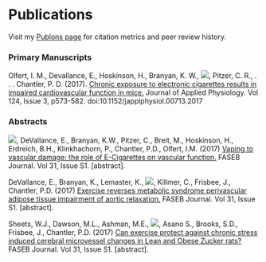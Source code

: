 # Publications

Visit my [Publons page](https://publons.com/researcher/5149609/stuart-clayton/) for citation metrics and peer review history.

### Primary Manuscripts
Olfert, I. M., Devallance, E., Hoskinson, H., Branyan, K. W., ![](https://img.shields.io/badge/-Clayton%2C%20S.A.-blue), Pitzer, C. R., . . . Chantler, P. D. (2017). [Chronic exposure to electronic cigarettes results in impaired cardiovascular function in mice.](https://github.com/Optimizer-Prime/publications/blob/main/publications/japplphysiol.00713.2017.pdf) Journal of Applied Physiology. Vol 124, Issue 3, p573-582. doi:10.1152/japplphysiol.00713.2017

### Abstracts

![](https://img.shields.io/badge/-Clayton%2C%20S.A.-blue), DeVallance, E., Branyan, K.W., Pitzer, C., Breit, M., Hoskinson, H., Erdreich, B.H., Klinkhachorn, P., Chantler, P.D., Olfert, I.M. (2017) [Vaping to vascular damage: the role of E-Cigarettes on vascular function.](https://github.com/Optimizer-Prime/publications/blob/main/abstracts/Vaping%20to%20Vascular%20damage.pdf) FASEB Journal. Vol 31, Issue S1. [abstract].

DeVallance, E., Branyan, K., Lemaster, K., ![](https://img.shields.io/badge/-Clayton%2C%20S.A.-blue), Killmer, C., Frisbee, J., Chantler, P.D. (2017) [Exercise reverses metabolic syndrome perivascular adipose tissue impairment of aortic relaxation.](https://github.com/Optimizer-Prime/publications/blob/main/abstracts/Exercise%20Reverses%20Metabolic%20Syndrome%20Perivascular%20Adipose%20Tissue%20Impairment%20of%20Aortic%20Relaxation.pdf) FASEB Journal. Vol 31, Issue S1. [abstract].

Sheets, W.J., Dawson, M.L., Ashman, M.E., ![](https://img.shields.io/badge/-Clayton%2C%20S.A.-blue), Asano S., Brooks, S.D., Frisbee, J., Chantler, P.D. (2017) [Can exercise protect against chronic stress induced cerebral microvessel changes in Lean and Obese Zucker rats?](https://github.com/Optimizer-Prime/publications/blob/main/abstracts/Can%20exercise%20protect%20against%20chronic%20stress%20induced%20cerebral%20microvessel%20changes%20in%20Lean%20and%20Obese%20Zucker%20rats.pdf) FASEB Journal. Vol 31, Issue S1. [abstract].
